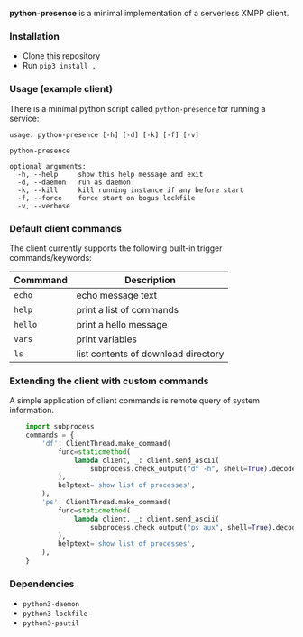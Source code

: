 **python-presence** is a minimal implementation of a serverless XMPP client.

### Installation

  * Clone this repository
  * Run `pip3 install .`

### Usage (example client)

There is a minimal python script called `python-presence` for running a service:

```
usage: python-presence [-h] [-d] [-k] [-f] [-v]

python-presence

optional arguments:
  -h, --help     show this help message and exit
  -d, --daemon   run as daemon
  -k, --kill     kill running instance if any before start
  -f, --force    force start on bogus lockfile
  -v, --verbose
```

### Default client commands

The client currently supports the following built-in trigger commands/keywords:

| Commmand | Description                         |
|----------|-------------------------------------|
| `echo`   | echo message text                   |
| `help`   | print a list of commands            |
| `hello`  | print a hello message               |
| `vars`   | print variables                     |
| `ls`     | list contents of download directory |

### Extending the client with custom commands

A simple application of client commands is remote query of system information.

```python
    import subprocess
    commands = {
        'df': ClientThread.make_command(
            func=staticmethod(
                lambda client, _: client.send_ascii(
                    subprocess.check_output("df -h", shell=True).decode('utf-8'))
            ),
            helptext='show list of processes',
        ),
        'ps': ClientThread.make_command(
            func=staticmethod(
                lambda client, _: client.send_ascii(
                    subprocess.check_output("ps aux", shell=True).decode('utf-8'))
            ),
            helptext='show list of processes',
        ),
    }
```

### Dependencies

- `python3-daemon`
- `python3-lockfile`
- `python3-psutil`
